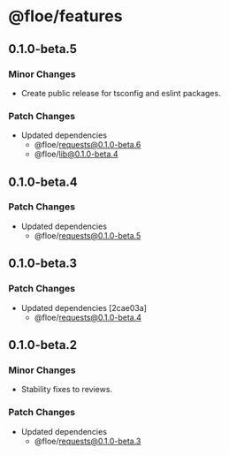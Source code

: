 # @floe/features

## 0.1.0-beta.5

### Minor Changes

- Create public release for tsconfig and eslint packages.

### Patch Changes

- Updated dependencies
  - @floe/requests@0.1.0-beta.6
  - @floe/lib@0.1.0-beta.4

## 0.1.0-beta.4

### Patch Changes

- Updated dependencies
  - @floe/requests@0.1.0-beta.5

## 0.1.0-beta.3

### Patch Changes

- Updated dependencies [2cae03a]
  - @floe/requests@0.1.0-beta.4

## 0.1.0-beta.2

### Minor Changes

- Stability fixes to reviews.

### Patch Changes

- Updated dependencies
  - @floe/requests@0.1.0-beta.3
